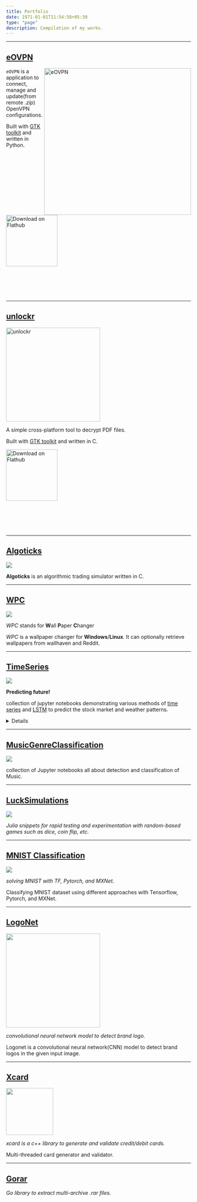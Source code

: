 ```yaml
---
title: Portfolio
date: 1971-01-01T11:54:58+05:30
type: "page"
description: Compilation of my works.
---
```


---

<!-- start from here -->


## [eOVPN](https://github.com/jkotra/eOVPN)

<img src="https://raw.githubusercontent.com/jkotra/eOVPN/master/static/window_connected_with_flag.png" width="400" alt="eOVPN" align="right">

`eOVPN` is a application to connect, manage and update(from remote <i>.zip</i>) OpenVPN configurations.

Built with [GTK toolkit](https://www.gtk.org/) and written in Python.

<a href='https://flathub.org/apps/details/com.github.jkotra.eovpn'><img width='140' alt='Download on Flathub' style="padding-bottom: 80px" src='https://flathub.org/assets/badges/flathub-badge-en.png'/></a>
<br>

---

## [unlockr](https://github.com/jkotra/unlockr)

<img src="https://github.com/jkotra/unlockr/raw/main/static/light.png" width="256" alt="unlockr" align="center">

A simple cross-platform tool to decrypt PDF files.

Built with [GTK toolkit](https://www.gtk.org/) and written in C.


<a href='https://flathub.org/apps/details/com.github.jkotra.unlockr'><img width='140' alt='Download on Flathub' style="padding-bottom: 80px" src='https://flathub.org/assets/badges/flathub-badge-en.png'/></a>

---

## [Algoticks](https://github.com/jkotra/algoticks)

![](/images/algoticks_demo.gif)

**Algoticks** is an algorithmic trading simulator written in C.

---

## [WPC](https://github.com/jkotra/wpc)

![](/images/wpc.png)

_WPC_ stands for **W**all **P**aper **C**hanger

_WPC_ is a wallpaper changer for **Windows**/**Linux**. It can optionally retrieve wallpapers from wallhaven and Reddit.

---

## [TimeSeries](https://github.com/jkotra/TimeSeries)

![](/images/timeseries.png)

**Predicting future!**

collection of jupyter notebooks demonstrating various methods of [time series](https://en.wikipedia.org/wiki/Time_series) and [LSTM](https://en.wikipedia.org/wiki/Long_short-term_memory) to predict the stock market and weather patterns.

<details>

- [Predicting Facebook stock price using LSTM's with TensorFlow 2.0+](https://github.com/jkotra/TimeSeries/blob/master/StockPricePrediction/Predicting_StockPrice_TF2.0+.ipynb)

- [Predicting Facebook stock price using LSTM's with Pytorch 1.0+](https://github.com/jkotra/TimeSeries/blob/master/StockPricePrediction/Predicting_StockPrice_Pytorch1.0+.ipynb)

- [Predicting Facebook stock price using LSTM's with MXNet Gluon](https://github.com/jkotra/TimeSeries/blob/master/StockPricePrediction/Predicting_StockPrice_MXNet.ipynb)

### MultiVariate Timeseries

- [Predicting NYC weather using LSTM's with TensorFlow 2.0](https://github.com/jkotra/TimeSeries/blob/master/WeatherForecast/WeatherForecast_TF2.0.ipynb)

</details>

---

## [MusicGenreClassification](https://github.com/jkotra/MusicGenreClassification)

![](/images/imr.png)

collection of Jupyter notebooks all about detection and classification of Music.

---

## [LuckSimulations](https://github.com/jkotra/LuckSimulations)

![](/images/luck.png)

_Julia snippets for rapid testing and experimentation with random-based games such as dice, coin flip, etc._

---

## [MNIST Classification](https://github.com/jkotra?utf8=%E2%9C%93&tab=repositories&q=mnist-&type=&language=)

![](/images/mnist.png)

_solving MNIST with TF, Pytorch, and MXNet._

Classifying MNIST dataset using different approaches with Tensorflow, Pytorch, and MXNet.

---

## [LogoNet](https://github.com/jkotra/LogoNet)

<img src="https://raw.githubusercontent.com/jagadeesh-kotra/LogoNet/master/misc/logonet.png" height="256" width="256">

_convolutional neural network model to detect brand logo._

Logonet is a convolutional neural network(CNN) model to detect brand logos in the given input image.

---

## [Xcard](https://github.com/jkotra/xcard)

<img src="https://raw.githubusercontent.com/jkotra/xcard/master/assets/credit-card.png" height="128" width="128">

_xcard is a c++ library to generate and validate credit/debit cards._

Multi-threaded card generator and validator.

---

## [Gorar](https://github.com/jkotra/gorar)

_Go library to extract multi-archive .rar files._

